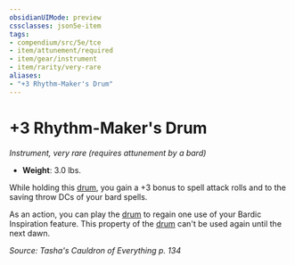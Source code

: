 ```yaml
---
obsidianUIMode: preview
cssclasses: json5e-item
tags:
- compendium/src/5e/tce
- item/attunement/required
- item/gear/instrument
- item/rarity/very-rare
aliases: 
- "+3 Rhythm-Maker's Drum"
---
```

# +3 Rhythm-Maker's Drum
*Instrument, very rare (requires attunement by a bard)*  

- **Weight**: 3.0 lbs.

While holding this [drum](/3-Mechanics/CLI/items/drum.md), you gain a +3 bonus to spell attack rolls and to the saving throw DCs of your bard spells.

As an action, you can play the [drum](/3-Mechanics/CLI/items/drum.md) to regain one use of your Bardic Inspiration feature. This property of the [drum](/3-Mechanics/CLI/items/drum.md) can't be used again until the next dawn.

*Source: Tasha's Cauldron of Everything p. 134*